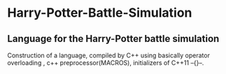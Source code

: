 # Harry-Potter-Battle-Simulation
## Language for the Harry-Potter battle simulation
Construction of a language, compiled by C++ using basically operator overloading , c++ preprocessor(MACROS), initializers of C++11 –{}–.
